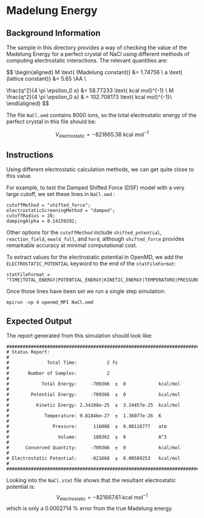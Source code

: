 # Madelung Energy

## Background Information
The sample in this directory provides a way of checking the value of
the Madelung Energy for a perfect crystal of NaCl using different methods of computing electrostatic interactions.  The relevant quantities are:

$$
\begin{aligned}
M \text{ (Madelung constant)} &= 1.74756 \\
a \text{ (lattice constant)} &= 5.65 \AA \\

\frac{q^2}{4 \pi \epsilon_0 a} &= 58.77233 \text{ kcal mol}^{-1} \\
M \frac{q^2}{4 \pi \epsilon_0 a} & = 102.708173 \text{ kcal mol}^{-1}\\
\end{aligned}
$$ 

The file `NaCl.omd` contains 8000 ions, so the total electrostatic energy
of the perfect crystal in this file should be:

$$
V_\text{electrostatic} = -821665.38 \text{ kcal mol}^{-1}
$$

## Instructions
Using different electrostatic calculation methods, we can get quite
close to this value.

For example, to test the Damped Shifted Force (DSF) model with a very large cutoff, we set these lines in `NaCl.omd` :

```
cutoffMethod = "shifted_force";
electrostaticScreeningMethod = "damped";
cutoffRadius = 28;
dampingAlpha = 0.14159292;
```

Other options for the `cutoffMethod` include `shifted_potential`, `reaction_field`, `ewald_full`, and `hard`, although `shifted_force` provides remarkable accuracy at minimal computational cost.

To extract values for the electrostatic potential in OpenMD, we add the
`ELECTROSTATIC_POTENTIAL` keyword to the end of the `statFileFormat`:

```
statFileFormat = "TIME|TOTAL_ENERGY|POTENTIAL_ENERGY|KINETIC_ENERGY|TEMPERATURE|PRESSURE|VOLUME|CONSERVED_QUANTITY|ELECTROSTATIC_POTENTIAL";
```

Once those lines have been set we run a single step simulation:

```
mpirun -np 4 openmd_MPI NaCl.omd
```

## Expected Output
The report generated from this simulation should look like:
```
###############################################################################
# Status Report:                                                              #
#              Total Time:           2 fs                                     #
#       Number of Samples:           2                                        #
#            Total Energy:     -709366  ±  0            kcal/mol              #
#        Potential Energy:     -709366  ±  0            kcal/mol              #
#          Kinetic Energy: 2.34108e-25  ±  3.24457e-25  kcal/mol              #
#             Temperature: 9.81846e-27  ±  1.36077e-26  K                     #
#                Pressure:      116088  ±  0.00118777   atm                   #
#                  Volume:      180362  ±  0            A^3                   #
#      Conserved Quantity:     -709366  ±  0            kcal/mol              #
# Electrostatic Potential:     -821668  ±  0.00589253   kcal/mol              #
###############################################################################
```

Looking into the `NaCl.stat` file shows that the resultant electrostatic potential is:
$$
V_\text{electrostatic} = -821667.61 \text{ kcal mol}^{-1}
$$
which is only a 0.0002714 % error from the true Madelung energy.